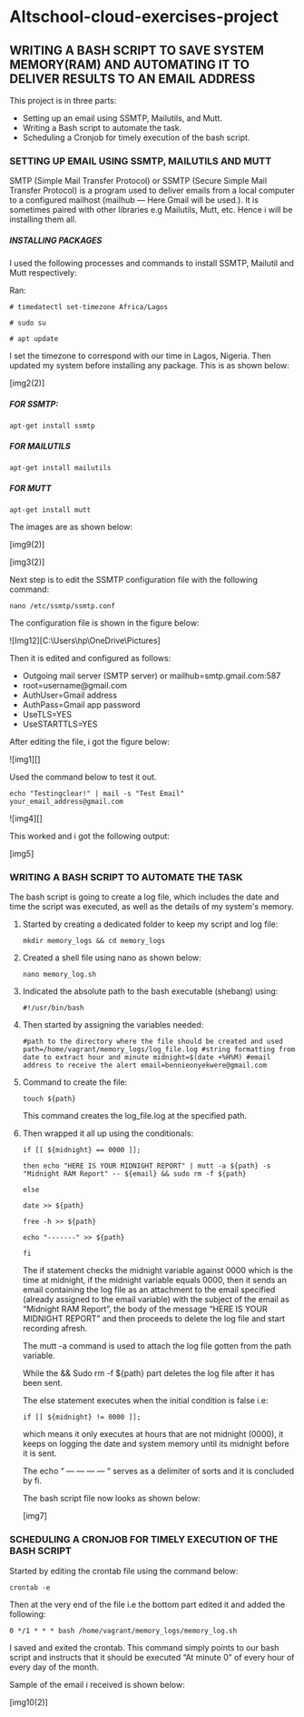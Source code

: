 # Altschool-cloud-exercises-project     
## WRITING A BASH SCRIPT  TO SAVE SYSTEM MEMORY(RAM) AND AUTOMATING IT TO DELIVER RESULTS TO AN EMAIL ADDRESS
This project is in three parts:
<ul>

<li>Setting up an email using  SSMTP, Mailutils, and Mutt.</li>
<li>Writing a Bash script to automate the task.</li>
<li>Scheduling a Cronjob for timely execution of the bash script.</li>

</ul>

### SETTING UP EMAIL USING SSMTP, MAILUTILS AND MUTT
SMTP (Simple Mail Transfer Protocol) or SSMTP (Secure Simple Mail Transfer Protocol) is a program used to deliver emails from a local computer to a configured mailhost (mailhub — Here Gmail will be used.). It is sometimes paired with other libraries e.g Mailutils, Mutt, etc. Hence i will be installing them all.

##### INSTALLING PACKAGES
I used the following processes and commands to install SSMTP, Mailutil and Mutt respectively:

Ran:

`# timedatectl set-timezone Africa/Lagos`

`# sudo su`

`# apt update`

I set the timezone to correspond with our time in Lagos, Nigeria. Then updated my system before installing any package. This is as shown below:

[img2(2)]

##### FOR SSMTP:

`apt-get install ssmtp`

##### FOR MAILUTILS

`apt-get install mailutils`

##### FOR MUTT

`apt-get install mutt`

The images are as shown below:

[img9(2)]

[img3(2)]

Next step is to edit the SSMTP configuration file with the following command:

`nano /etc/ssmtp/ssmtp.conf`

The configuration file is shown in the figure below:

![Img12][C:\Users\hp\OneDrive\Pictures]

Then it is edited and configured as follows:

<ul>

<li>Outgoing mail server (SMTP server) or mailhub=smtp.gmail.com:587</li>
<li>root=username@gmail.com</li>
<li>AuthUser=Gmail address</li>
<li>AuthPass=Gmail app password</li>
<li>UseTLS=YES</li>
<li>UseSTARTTLS=YES</li>

</ul>

After editing the file, i got the figure below:

![img1][]

Used the command below to test it out.

`echo "Testingclear!" | mail -s "Test Email" your_email_address@gmail.com`

![img4][]

This worked and i got the following output:

[img5]


### WRITING A BASH SCRIPT TO AUTOMATE THE TASK

The bash script is going to create a log file, which includes the date and time the script was executed, as well as the details of my system's memory.
<ol>
<li>Started by creating a dedicated folder to keep my script and log file:

`mkdir memory_logs && cd memory_logs`</li>

<li>Created a shell file using nano as shown below:

`nano memory_log.sh`</li>

<li> Indicated the absolute path to the bash executable (shebang) using:

`#!/usr/bin/bash`</li>

<li>Then started by assigning the variables needed:

`#path to the directory where the file should be created and used
path=/home/vagrant/memory_logs/log_file.log
#string formatting from date to extract hour and minute
midnight=$(date +%H%M)
#email address to receive the alert
email=bennieonyekwere@gmail.com`</li>


<li>Command to create the file:

`touch ${path}`

This command creates the log_file.log at the specified path.</li>

<li> Then wrapped it all up using the conditionals:

`if [[ ${midnight} == 0000 ]];`

`then echo "HERE IS YOUR MIDNIGHT REPORT" | mutt -a ${path} -s "Midnight RAM Report" -- ${email} && sudo rm -f ${path}`

`else`

`date >> ${path}`

`free -h >> ${path}`

`echo "-------" >> ${path}`

`fi`

The if statement checks the midnight variable against 0000 which is the time at midnight, if the midnight variable equals 0000, then it sends an email containing the log file as an attachment to the email specified (already assigned to the email variable) with the subject of the email as “Midnight RAM Report”, the body of the message “HERE IS YOUR MIDNIGHT REPORT” and then proceeds to delete the log file and start recording afresh.

The mutt -a command is used to attach the log file gotten from the path variable.

While the && Sudo rm -f ${path} part deletes the log file after it has been sent.

The else statement executes when the initial condition is false i.e:

`if [[ ${midnight} != 0000 ]];`

which means it only executes at hours that are not midnight (0000), it keeps on logging the date and system memory until its midnight before it is sent.

The echo “ — — — — “ serves as a delimiter of sorts and it is concluded by fi.

The bash script file now looks as shown below:

[img7]

</li>

</ol>

### SCHEDULING A CRONJOB FOR TIMELY EXECUTION OF THE BASH SCRIPT

Started by editing the crontab file using the command below:

`crontab -e`

Then at the very end of the file i.e the bottom part edited it and added the following:

`0 */1 * * * bash /home/vagrant/memory_logs/memory_log.sh`

I saved and exited the crontab. This command simply points to our bash script and instructs that it should be executed “At minute 0” of every hour of every day of the month.

Sample of the email i received is shown below:

[img10(2)]